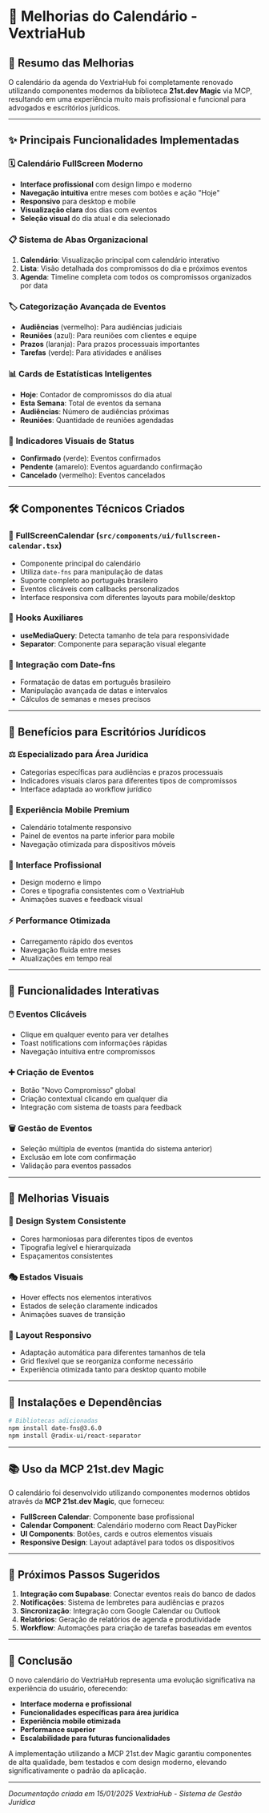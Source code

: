 # 📅 Melhorias do Calendário - VextriaHub

## 🎯 Resumo das Melhorias

O calendário da agenda do VextriaHub foi completamente renovado utilizando componentes modernos da biblioteca **21st.dev Magic** via MCP, resultando em uma experiência muito mais profissional e funcional para advogados e escritórios jurídicos.

---

## ✨ Principais Funcionalidades Implementadas

### 🗓️ **Calendário FullScreen Moderno**
- **Interface profissional** com design limpo e moderno
- **Navegação intuitiva** entre meses com botões e ação "Hoje"
- **Responsivo** para desktop e mobile
- **Visualização clara** dos dias com eventos
- **Seleção visual** do dia atual e dia selecionado

### 📋 **Sistema de Abas Organizacional**
1. **Calendário**: Visualização principal com calendário interativo
2. **Lista**: Visão detalhada dos compromissos do dia e próximos eventos
3. **Agenda**: Timeline completa com todos os compromissos organizados por data

### 🏷️ **Categorização Avançada de Eventos**
- **Audiências** (vermelho): Para audiências judiciais
- **Reuniões** (azul): Para reuniões com clientes e equipe
- **Prazos** (laranja): Para prazos processuais importantes
- **Tarefas** (verde): Para atividades e análises

### 📊 **Cards de Estatísticas Inteligentes**
- **Hoje**: Contador de compromissos do dia atual
- **Esta Semana**: Total de eventos da semana
- **Audiências**: Número de audiências próximas
- **Reuniões**: Quantidade de reuniões agendadas

### 🎨 **Indicadores Visuais de Status**
- **Confirmado** (verde): Eventos confirmados
- **Pendente** (amarelo): Eventos aguardando confirmação
- **Cancelado** (vermelho): Eventos cancelados

---

## 🛠️ Componentes Técnicos Criados

### 📁 **FullScreenCalendar** (`src/components/ui/fullscreen-calendar.tsx`)
- Componente principal do calendário
- Utiliza `date-fns` para manipulação de datas
- Suporte completo ao português brasileiro
- Eventos clicáveis com callbacks personalizados
- Interface responsiva com diferentes layouts para mobile/desktop

### 🔧 **Hooks Auxiliares**
- **useMediaQuery**: Detecta tamanho de tela para responsividade
- **Separator**: Componente para separação visual elegante

### 📅 **Integração com Date-fns**
- Formatação de datas em português brasileiro
- Manipulação avançada de datas e intervalos
- Cálculos de semanas e meses precisos

---

## 🎯 Benefícios para Escritórios Jurídicos

### ⚖️ **Especializado para Área Jurídica**
- Categorias específicas para audiências e prazos processuais
- Indicadores visuais claros para diferentes tipos de compromissos
- Interface adaptada ao workflow jurídico

### 📱 **Experiência Mobile Premium**
- Calendário totalmente responsivo
- Painel de eventos na parte inferior para mobile
- Navegação otimizada para dispositivos móveis

### 🎨 **Interface Profissional**
- Design moderno e limpo
- Cores e tipografia consistentes com o VextriaHub
- Animações suaves e feedback visual

### ⚡ **Performance Otimizada**
- Carregamento rápido dos eventos
- Navegação fluida entre meses
- Atualizações em tempo real

---

## 🔄 Funcionalidades Interativas

### 🖱️ **Eventos Clicáveis**
- Clique em qualquer evento para ver detalhes
- Toast notifications com informações rápidas
- Navegação intuitiva entre compromissos

### ➕ **Criação de Eventos**
- Botão "Novo Compromisso" global
- Criação contextual clicando em qualquer dia
- Integração com sistema de toasts para feedback

### 🗑️ **Gestão de Eventos**
- Seleção múltipla de eventos (mantida do sistema anterior)
- Exclusão em lote com confirmação
- Validação para eventos passados

---

## 🎨 Melhorias Visuais

### 🎨 **Design System Consistente**
- Cores harmoniosas para diferentes tipos de eventos
- Tipografia legível e hierarquizada
- Espaçamentos consistentes

### 🎭 **Estados Visuais**
- Hover effects nos elementos interativos
- Estados de seleção claramente indicados
- Animações suaves de transição

### 📱 **Layout Responsivo**
- Adaptação automática para diferentes tamanhos de tela
- Grid flexível que se reorganiza conforme necessário
- Experiência otimizada tanto para desktop quanto mobile

---

## 🔧 Instalações e Dependências

```bash
# Bibliotecas adicionadas
npm install date-fns@3.6.0
npm install @radix-ui/react-separator
```

---

## 📚 Uso da MCP 21st.dev Magic

O calendário foi desenvolvido utilizando componentes modernos obtidos através da **MCP 21st.dev Magic**, que forneceu:

- **FullScreen Calendar**: Componente base profissional
- **Calendar Component**: Calendário moderno com React DayPicker
- **UI Components**: Botões, cards e outros elementos visuais
- **Responsive Design**: Layout adaptável para todos os dispositivos

---

## 🚀 Próximos Passos Sugeridos

1. **Integração com Supabase**: Conectar eventos reais do banco de dados
2. **Notificações**: Sistema de lembretes para audiências e prazos
3. **Sincronização**: Integração com Google Calendar ou Outlook
4. **Relatórios**: Geração de relatórios de agenda e produtividade
5. **Workflow**: Automações para criação de tarefas baseadas em eventos

---

## 🎉 Conclusão

O novo calendário do VextriaHub representa uma evolução significativa na experiência do usuário, oferecendo:

- **Interface moderna e profissional**
- **Funcionalidades específicas para área jurídica**
- **Experiência mobile otimizada**
- **Performance superior**
- **Escalabilidade para futuras funcionalidades**

A implementação utilizando a MCP 21st.dev Magic garantiu componentes de alta qualidade, bem testados e com design moderno, elevando significativamente o padrão da aplicação.

---

*Documentação criada em 15/01/2025*
*VextriaHub - Sistema de Gestão Jurídica* 